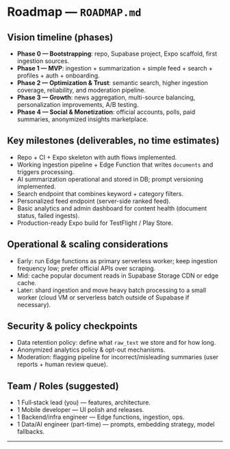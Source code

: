 # Roadmap — `ROADMAP.md`

## Vision timeline (phases)

* **Phase 0 — Bootstrapping**: repo, Supabase project, Expo scaffold, first ingestion sources.
* **Phase 1 — MVP**: ingestion + summarization + simple feed + search + profiles + auth + onboarding.
* **Phase 2 — Optimization & Trust**: semantic search, higher ingestion coverage, reliability, and moderation pipeline.
* **Phase 3 — Growth**: news aggregation, multi-source balancing, personalization improvements, A/B testing.
* **Phase 4 — Social & Monetization**: official accounts, polls, paid summaries, anonymized insights marketplace.

## Key milestones (deliverables, no time estimates)

* Repo + CI + Expo skeleton with auth flows implemented.
* Working ingestion pipeline + Edge Function that writes `documents` and triggers processing.
* AI summarization operational and stored in DB; prompt versioning implemented.
* Search endpoint that combines keyword + category filters.
* Personalized feed endpoint (server-side ranked feed).
* Basic analytics and admin dashboard for content health (document status, failed ingests).
* Production-ready Expo build for TestFlight / Play Store.

## Operational & scaling considerations

* Early: run Edge functions as primary serverless worker; keep ingestion frequency low; prefer official APIs over scraping.
* Mid: cache popular document reads in Supabase Storage CDN or edge cache.
* Later: shard ingestion and move heavy batch processing to a small worker (cloud VM or serverless batch outside of Supabase if necessary).

## Security & policy checkpoints

* Data retention policy: define what `raw_text` we store and for how long.
* Anonymized analytics policy & opt-out mechanisms.
* Moderation: flagging pipeline for incorrect/misleading summaries (user reports + human review queue).

## Team / Roles (suggested)

* 1 Full‑stack lead (you) — features, architecture.
* 1 Mobile developer — UI polish and releases.
* 1 Backend/infra engineer — Edge functions, ingestion, ops.
* 1 Data/AI engineer (part-time) — prompts, embedding strategy, model fallbacks.

---

